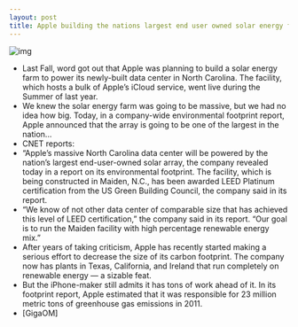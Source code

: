```yaml
---
layout: post
title: Apple building the nations largest end user owned solar energy farm
---
```

![img](http://media.idownloadblog.com/wp-content/uploads/2012/02/Solar_Farm-web.jpg)
* Last Fall, word got out that Apple was planning to build a solar energy farm to power its newly-built data center in North Carolina. The facility, which hosts a bulk of Apple’s iCloud service, went live during the Summer of last year.
* We knew the solar energy farm was going to be massive, but we had no idea how big. Today, in a company-wide environmental footprint report, Apple announced that the array is going to be one of the largest in the nation…
* CNET reports:
* “Apple’s massive North Carolina data center will be powered by the nation’s largest end-user-owned solar array, the company revealed today in a report on its environmental footprint. The facility, which is being constructed in Maiden, N.C., has been awarded LEED Platinum certification from the US Green Building Council, the company said in its report.
* “We know of not other data center of comparable size that has achieved this level of LEED certification,” the company said in its report. “Our goal is to run the Maiden facility with high percentage renewable energy mix.”
* After years of taking criticism, Apple has recently started making a serious effort to decrease the size of its carbon footprint. The company now has plants in Texas, California, and Ireland that run completely on renewable energy — a sizable feat.
* But the iPhone-maker still admits it has tons of work ahead of it. In its footprint report, Apple estimated that it was responsible for 23 million metric tons of greenhouse gas emissions in 2011.
* [GigaOM]

